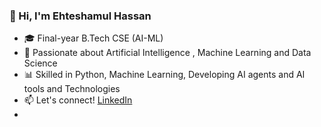 ### 👋 Hi, I'm Ehteshamul Hassan
- 🎓 Final-year B.Tech CSE (AI-ML)
- 🧠 Passionate about Artificial Intelligence , Machine Learning and Data Science
- 📊 Skilled in Python, Machine Learning, Developing AI agents and AI tools and Technologies
- 📫 Let's connect! [LinkedIn](https://www.linkedin.com/in/ehteshamulhassan786/)
- 

<!---
Ehtesham78/Ehtesham78 is a ✨ special ✨ repository because its `README.md` (this file) appears on your GitHub profile.
You can click the Preview link to take a look at your changes.
--->
